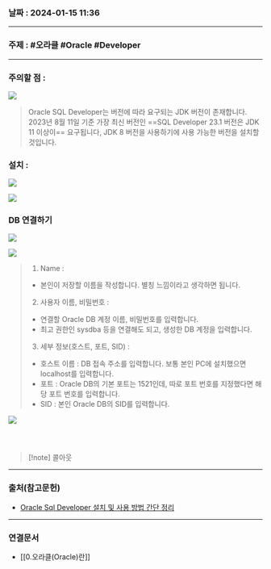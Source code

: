 ### 날짜 : 2024-01-15 11:36

___

### 주제 : #오라클 #Oracle #Developer

___

### 주의할 점 : 

![](https://img1.daumcdn.net/thumb/R1280x0/?scode=mtistory2&fname=https%3A%2F%2Fblog.kakaocdn.net%2Fdn%2FQRVjA%2FbtsqZz3HERO%2Ftwp2aNZL8cKrXkDiqOXKA0%2Fimg.png)

> Oracle SQL Developer는 버전에 따라 요구되는 JDK 버전이 존재합니다.
> 2023년 8월 11일 기준 가장 최신 버전인 ==SQL Developer 23.1 버전은 JDK 11 이상이== 요구됩니다,
> JDK 8 버전을 사용하기에 사용 가능한 버전을 설치할 것입니다.

### 설치 : 

![](https://img1.daumcdn.net/thumb/R1280x0/?scode=mtistory2&fname=https%3A%2F%2Fblog.kakaocdn.net%2Fdn%2FdswmMY%2FbtsqYT9nUS2%2FOGVYp9L6IC7iXl2ZznXQT1%2Fimg.png)

![](https://img1.daumcdn.net/thumb/R1280x0/?scode=mtistory2&fname=https%3A%2F%2Fblog.kakaocdn.net%2Fdn%2FdTu83U%2FbtsqZt3qleg%2F8eD9qCJBOPeViPokTJTkQk%2Fimg.png)

### DB 연결하기

![](https://img1.daumcdn.net/thumb/R1280x0/?scode=mtistory2&fname=https%3A%2F%2Fblog.kakaocdn.net%2Fdn%2FbgwCRL%2Fbtsq1cAVaS3%2FXHk2qZxzRFVGmvoFtLLhLK%2Fimg.png)

![](https://img1.daumcdn.net/thumb/R1280x0/?scode=mtistory2&fname=https%3A%2F%2Fblog.kakaocdn.net%2Fdn%2Fc3h1fk%2Fbtsrcu1edxG%2FGYBdUJEnSp10M5zilKkR1k%2Fimg.png)

> 1. Name :
> 	- 본인이 저장할 이름을 작성합니다. 별칭 느낌이라고 생각하면 됩니다.
> 2. 사용자 이름, 비밀번호 :
> 	- 연결할 Oracle DB 계정 이름, 비밀번호를 입력합니다.
> 	- 최고 권한인 sysdba 등을 연결해도 되고, 생성한 DB 계정을 입력합니다.
> 3. 세부 정보(호스트, 포트, SID) :
> 	- 호스트 이름 : DB 접속 주소를 입력합니다. 보통 본인 PC에 설치했으면 localhost를 입력합니다.
> 	- 포트 : Oracle DB의 기본 포트는 1521인데, 따로 포트 번호를 지정했다면 해당 포트 번호를 입력합니다.
> 	- SID : 본인 Oracle DB의 SID를 입력합니다.

![](https://img1.daumcdn.net/thumb/R1280x0/?scode=mtistory2&fname=https%3A%2F%2Fblog.kakaocdn.net%2Fdn%2FbuRY2Z%2FbtsqZC1bZl8%2FVQ9qPEOzIhmRHk8JbmkLD1%2Fimg.png)

![]()

![]()

![]()



>[!note] 콜아웃

___

### 출처(참고문헌)

- [Oracle Sql Developer 설치 및 사용 방법 간단 정리](https://backendcode.tistory.com/175)

___

### 연결문서

- [[0.오라클(Oracle)란]]

